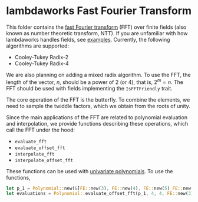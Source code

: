 # lambdaworks Fast Fourier Transform

This folder contains the [fast Fourier transform](https://en.wikipedia.org/wiki/Fast_Fourier_transform) (FFT) over finite fields (also known as number theoretic transform, NTT). If you are unfamiliar with how lambdaworks handles fields, see [examples](https://github.com/lambdaclass/lambdaworks/blob/main/examples/README.md). Currently, the following algorithms are supported:
- Cooley-Tukey Radix-2
- Cooley-Tukey Radix-4

We are also planning on adding a mixed radix algorithm. To use the FFT, the length of the vector, $n$, should be a power of $2$ (or $4$), that is, $2^m = n$. The FFT should be used with fields implementing the `IsFFTFriendly` trait.

The core operation of the FFT is the butterfly. To combine the elements, we need to sample the twiddle factors, which we obtain from the roots of unity.

Since the main applications of the FFT are related to polynomial evaluation and interpolation, we provide functions describing these operations, which call the FFT under the hood:
- `evaluate_fft`
- `evaluate_offset_fft`
- `interpolate_fft`
- `interpolate_offset_fft`

These functions can be used with [univariate polynomials](https://github.com/lambdaclass/lambdaworks/tree/main/math/src/polynomial). To use the functions,
```rust
let p_1 = Polynomial::new(&[FE::new(3), FE::new(4), FE::new(5) FE::new(6)])
let evaluations = Polynomial::evaluate_offset_fft(p_1, 4, 4, FE::new(3))?
```

